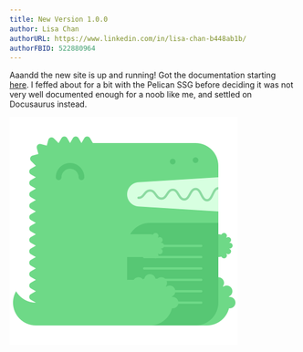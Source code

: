 ```yaml
---
title: New Version 1.0.0
author: Lisa Chan
authorURL: https://www.linkedin.com/in/lisa-chan-b448ab1b/
authorFBID: 522880964
---
```


Aaandd the new site is up and running! Got the documentation starting [here](doc99.md). I feffed about for a bit with the Pelican SSG before deciding it was not very well documented enough for a noob like me, and settled on Docusaurus instead. 

<!--truncate-->

![docusaurus](assets/docusaurus.svg)